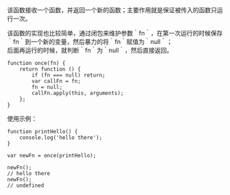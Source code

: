 该函数接收一个函数，并返回一个新的函数；主要作用就是保证被传入的函数只运行一次。

该函数的实现也比较简单，通过闭包来维护参数｀fn｀，在第一次运行的时候保存｀fn｀到一个新的变量，然后暴力的将｀fn｀赋值为｀null｀；  
后面再运行的时候，就判断｀fn｀为｀null｀，然后直接返回。

	function once(fn) {
	    return function () {
	        if (fn === null) return;
	        var callFn = fn;
	        fn = null;
	        callFn.apply(this, arguments);
	    };
	}


使用示例：

	function printHello() {
		console.log('hello there');
	}	

	var newFn = once(printHello);

	newFn();
	// hello there 
	newFn();
	// undefined